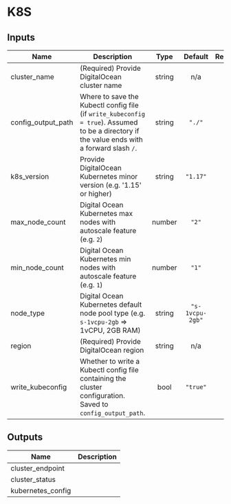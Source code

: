 # K8S

<!-- BEGINNING OF PRE-COMMIT-TERRAFORM DOCS HOOK -->
## Inputs

| Name | Description | Type | Default | Required |
|------|-------------|:----:|:-----:|:-----:|
| cluster\_name | (Required) Provide DigitalOcean cluster name | string | n/a | yes |
| config\_output\_path | Where to save the Kubectl config file (if `write_kubeconfig = true`). Assumed to be a directory if the value ends with a forward slash `/`. | string | `"./"` | no |
| k8s\_version | Provide DigitalOcean Kubernetes minor version (e.g. '1.15' or higher) | string | `"1.17"` | no |
| max\_node\_count | Digital Ocean Kubernetes max nodes with autoscale feature (e.g. `2`) | number | `"2"` | no |
| min\_node\_count | Digital Ocean Kubernetes min nodes with autoscale feature (e.g. `1`) | number | `"1"` | no |
| node\_type | Digital Ocean Kubernetes default node pool type (e.g. `s-1vcpu-2gb` => 1vCPU, 2GB RAM) | string | `"s-1vcpu-2gb"` | no |
| region | (Required) Provide DigitalOcean region | string | n/a | yes |
| write\_kubeconfig | Whether to write a Kubectl config file containing the cluster configuration. Saved to `config_output_path`. | bool | `"true"` | no |

## Outputs

| Name | Description |
|------|-------------|
| cluster\_endpoint |  |
| cluster\_status |  |
| kubernetes\_config |  |

<!-- END OF PRE-COMMIT-TERRAFORM DOCS HOOK -->
